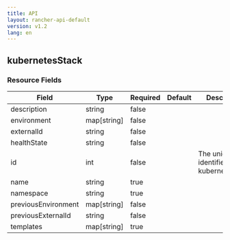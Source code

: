 ```yaml
---
title: API
layout: rancher-api-default
version: v1.2
lang: en
---
```


## kubernetesStack





### Resource Fields

Field | Type | Required | Default | Description
---|---|---|---|---
description | string | false |  | 
environment | map[string] | false |  | 
externalId | string | false |  | 
healthState | string | false |  | 
id | int | false |  | The unique identifier for the kubernetesStack
name | string | true |  | 
namespace | string | true |  | 
previousEnvironment | map[string] | false |  | 
previousExternalId | string | false |  | 
templates | map[string] | true |  | 

